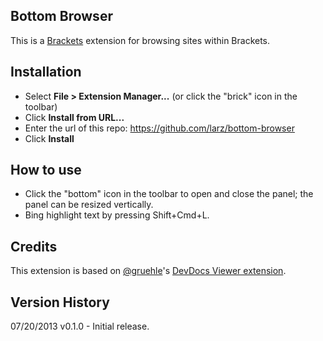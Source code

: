 ## Bottom Browser

This is a [Brackets](http://brackets.io) extension for browsing sites within Brackets.

## Installation

* Select **File > Extension Manager...** (or click the "brick" icon in the toolbar)
* Click **Install from URL...**
* Enter the url of this repo: https://github.com/larz/bottom-browser
* Click **Install**

## How to use

* Click the "bottom" icon in the toolbar to open and close the panel; the panel can be resized vertically.
* Bing highlight text by pressing Shift+Cmd+L.

## Credits

This extension is based on [@gruehle](https://github.com/gruehle)'s [DevDocs Viewer extension](https://github.com/gruehle/dev-docs-viewer).

## Version History

07/20/2013 v0.1.0 - Initial release.
